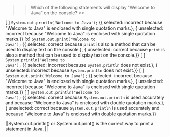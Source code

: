 >>Which of the following statements will display "Welcome to Java" on the console? <<

[ ] <code>System.out.println('Welcome to Java');</code> {{ selected: incorrect because "Welcome to Java" is enclosed with single quotation marks.}, { unselected: incorrect because "Welcome to Java" is enclosed with single quotation marks.}}
[x] <code>System.out.print("Welcome to Java");</code> {{ selected: correct because <code>print</code> is also a method that can be used to display text on the console.}, { unselected: correct because <code>print</code> is also a method that can be used to display text on the console.}}
[ ] <code>System.println('Welcome to Java');</code> {{ selected: incorrect because <code>System.println</code> does not exist.}, { unselected: incorrect because <code>System.println</code> does not exist.}}
[ ] <code>System.out.print('Welcome to Java');</code> {{ selected: incorrect because "Welcome to Java" is enclosed with single quotation marks.}, { unselected: incorrect because "Welcome to Java" is enclosed with single quotation marks.}}
[ ] <code>System.out.println("Welcome to Java");</code> {{ selected: correct because <code>System.out.println</code> is used accurately and because "Welcome to Java" is enclosed with double quotation marks.}, { unselected: correct because <code>System.out.println</code> is used accurately and because "Welcome to Java" is enclosed with double quotation marks.}}

||System.out.println() or System.out.print() is the correct way to print a statement in Java. ||

